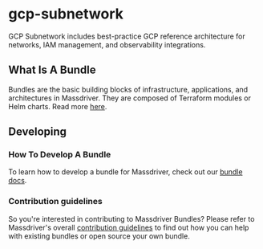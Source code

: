 # gcp-subnetwork

GCP Subnetwork includes best-practice GCP reference architecture for networks, IAM management, and observability integrations.

## What Is A Bundle

Bundles are the basic building blocks of infrastructure, applications, and architectures in Massdriver. They are composed of Terraform modules or Helm charts. Read more [here](https://docs.massdriver.cloud/concepts/bundles).

## Developing

### How To Develop A Bundle

To learn how to develop a bundle for Massdriver, check out our [bundle docs](https://docs.massdriver.cloud/bundles/development).

### Contribution guidelines

So you're interested in contributing to Massdriver Bundles? Please refer to Massdriver's overall
[contribution guidelines](https://docs.massdriver.cloud/bundles/contributing) to find out how you
can help with existing bundles or open source your own bundle.
